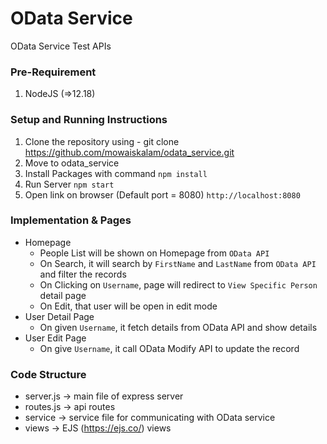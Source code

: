 # OData Service
OData Service Test APIs

### Pre-Requirement
1. NodeJS (=>12.18)

### Setup and Running Instructions
1. Clone the repository using -  git clone https://github.com/mowaiskalam/odata_service.git
2. Move to odata_service
3. Install Packages with command 
``` npm install ```
4. Run Server
``` npm start ```
5. Open link on browser (Default port = 8080)
``` http://localhost:8080 ```

### Implementation & Pages
* Homepage
    * People List will be shown on Homepage from `OData API`
    * On Search, it will search by `FirstName` and `LastName` from `OData API` and filter the records
    * On Clicking on `Username`, page will redirect to `View Specific Person` detail page
    * On Edit, that user will be open in edit mode
* User Detail Page
    * On given `Username`, it fetch details from OData API and show details
* User Edit Page
    * On give `Username`, it call OData Modify API to update the record

### Code Structure
* server.js
    -> main file of express server
* routes.js
    -> api routes
* service
    -> service file for communicating with OData service
* views
    -> EJS (https://ejs.co/) views